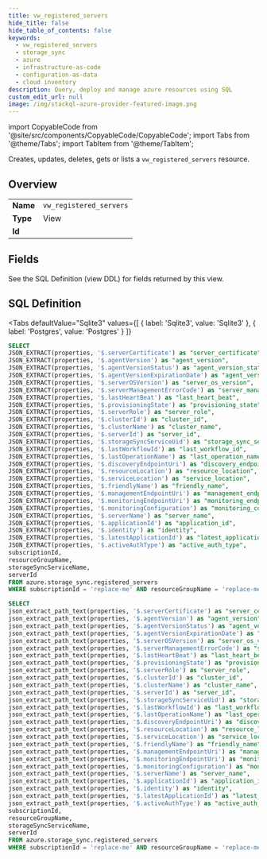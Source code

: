 ```yaml
--- 
title: vw_registered_servers
hide_title: false
hide_table_of_contents: false
keywords:
  - vw_registered_servers
  - storage_sync
  - azure
  - infrastructure-as-code
  - configuration-as-data
  - cloud inventory
description: Query, deploy and manage azure resources using SQL
custom_edit_url: null
image: /img/stackql-azure-provider-featured-image.png
---
```


import CopyableCode from '@site/src/components/CopyableCode/CopyableCode';
import Tabs from '@theme/Tabs';
import TabItem from '@theme/TabItem';

Creates, updates, deletes, gets or lists a <code>vw_registered_servers</code> resource.

## Overview
<table><tbody>
<tr><td><b>Name</b></td><td><code>vw_registered_servers</code></td></tr>
<tr><td><b>Type</b></td><td>View</td></tr>
<tr><td><b>Id</b></td><td><CopyableCode code="azure.storage_sync.vw_registered_servers" /></td></tr>
</tbody></table>

## Fields

See the SQL Definition (view DDL) for fields returned by this view.

## SQL Definition

<Tabs
defaultValue="Sqlite3"
values={[
{ label: 'Sqlite3', value: 'Sqlite3' },
{ label: 'Postgres', value: 'Postgres' }
]}
>
<TabItem value="Sqlite3">

```sql
SELECT
JSON_EXTRACT(properties, '$.serverCertificate') as "server_certificate",
JSON_EXTRACT(properties, '$.agentVersion') as "agent_version",
JSON_EXTRACT(properties, '$.agentVersionStatus') as "agent_version_status",
JSON_EXTRACT(properties, '$.agentVersionExpirationDate') as "agent_version_expiration_date",
JSON_EXTRACT(properties, '$.serverOSVersion') as "server_os_version",
JSON_EXTRACT(properties, '$.serverManagementErrorCode') as "server_management_error_code",
JSON_EXTRACT(properties, '$.lastHeartBeat') as "last_heart_beat",
JSON_EXTRACT(properties, '$.provisioningState') as "provisioning_state",
JSON_EXTRACT(properties, '$.serverRole') as "server_role",
JSON_EXTRACT(properties, '$.clusterId') as "cluster_id",
JSON_EXTRACT(properties, '$.clusterName') as "cluster_name",
JSON_EXTRACT(properties, '$.serverId') as "server_id",
JSON_EXTRACT(properties, '$.storageSyncServiceUid') as "storage_sync_service_uid",
JSON_EXTRACT(properties, '$.lastWorkflowId') as "last_workflow_id",
JSON_EXTRACT(properties, '$.lastOperationName') as "last_operation_name",
JSON_EXTRACT(properties, '$.discoveryEndpointUri') as "discovery_endpoint_uri",
JSON_EXTRACT(properties, '$.resourceLocation') as "resource_location",
JSON_EXTRACT(properties, '$.serviceLocation') as "service_location",
JSON_EXTRACT(properties, '$.friendlyName') as "friendly_name",
JSON_EXTRACT(properties, '$.managementEndpointUri') as "management_endpoint_uri",
JSON_EXTRACT(properties, '$.monitoringEndpointUri') as "monitoring_endpoint_uri",
JSON_EXTRACT(properties, '$.monitoringConfiguration') as "monitoring_configuration",
JSON_EXTRACT(properties, '$.serverName') as "server_name",
JSON_EXTRACT(properties, '$.applicationId') as "application_id",
JSON_EXTRACT(properties, '$.identity') as "identity",
JSON_EXTRACT(properties, '$.latestApplicationId') as "latest_application_id",
JSON_EXTRACT(properties, '$.activeAuthType') as "active_auth_type",
subscriptionId,
resourceGroupName,
storageSyncServiceName,
serverId
FROM azure.storage_sync.registered_servers
WHERE subscriptionId = 'replace-me' AND resourceGroupName = 'replace-me' AND storageSyncServiceName = 'replace-me';
```

</TabItem>
<TabItem value="Postgres">

```sql
SELECT
json_extract_path_text(properties, '$.serverCertificate') as "server_certificate",
json_extract_path_text(properties, '$.agentVersion') as "agent_version",
json_extract_path_text(properties, '$.agentVersionStatus') as "agent_version_status",
json_extract_path_text(properties, '$.agentVersionExpirationDate') as "agent_version_expiration_date",
json_extract_path_text(properties, '$.serverOSVersion') as "server_os_version",
json_extract_path_text(properties, '$.serverManagementErrorCode') as "server_management_error_code",
json_extract_path_text(properties, '$.lastHeartBeat') as "last_heart_beat",
json_extract_path_text(properties, '$.provisioningState') as "provisioning_state",
json_extract_path_text(properties, '$.serverRole') as "server_role",
json_extract_path_text(properties, '$.clusterId') as "cluster_id",
json_extract_path_text(properties, '$.clusterName') as "cluster_name",
json_extract_path_text(properties, '$.serverId') as "server_id",
json_extract_path_text(properties, '$.storageSyncServiceUid') as "storage_sync_service_uid",
json_extract_path_text(properties, '$.lastWorkflowId') as "last_workflow_id",
json_extract_path_text(properties, '$.lastOperationName') as "last_operation_name",
json_extract_path_text(properties, '$.discoveryEndpointUri') as "discovery_endpoint_uri",
json_extract_path_text(properties, '$.resourceLocation') as "resource_location",
json_extract_path_text(properties, '$.serviceLocation') as "service_location",
json_extract_path_text(properties, '$.friendlyName') as "friendly_name",
json_extract_path_text(properties, '$.managementEndpointUri') as "management_endpoint_uri",
json_extract_path_text(properties, '$.monitoringEndpointUri') as "monitoring_endpoint_uri",
json_extract_path_text(properties, '$.monitoringConfiguration') as "monitoring_configuration",
json_extract_path_text(properties, '$.serverName') as "server_name",
json_extract_path_text(properties, '$.applicationId') as "application_id",
json_extract_path_text(properties, '$.identity') as "identity",
json_extract_path_text(properties, '$.latestApplicationId') as "latest_application_id",
json_extract_path_text(properties, '$.activeAuthType') as "active_auth_type",
subscriptionId,
resourceGroupName,
storageSyncServiceName,
serverId
FROM azure.storage_sync.registered_servers
WHERE subscriptionId = 'replace-me' AND resourceGroupName = 'replace-me' AND storageSyncServiceName = 'replace-me';
```

</TabItem>
</Tabs>

